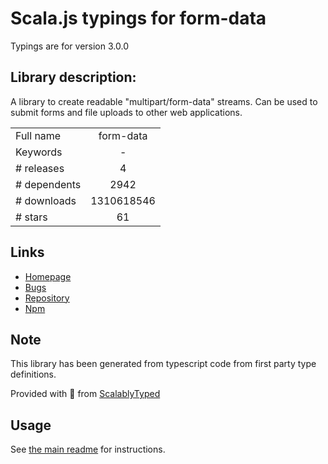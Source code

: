 
# Scala.js typings for form-data

Typings are for version 3.0.0

## Library description:
A library to create readable "multipart/form-data" streams. Can be used to submit forms and file uploads to other web applications.

|                    |                 |
| ------------------ | :-------------: |
| Full name          | form-data |
| Keywords           | - |
| # releases         | 4 |
| # dependents       | 2942 |
| # downloads        | 1310618546 |
| # stars            | 61 |

## Links
- [Homepage](https://github.com/form-data/form-data#readme)
- [Bugs](https://github.com/form-data/form-data/issues)
- [Repository](https://github.com/form-data/form-data)
- [Npm](https://www.npmjs.com/package/form-data)
    


## Note
This library has been generated from typescript code from first party type definitions.

Provided with :purple_heart: from [ScalablyTyped](https://github.com/oyvindberg/ScalablyTyped)

## Usage
See [the main readme](../../readme.md) for instructions.



